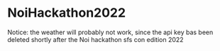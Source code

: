 # NoiHackathon2022
Notice: the weather will probably not work, since the api key bas been deleted shortly after the Noi hackathon sfs con edition 2022
